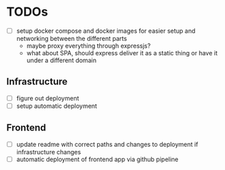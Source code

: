# TODOs

- [ ] setup docker compose and docker images for easier setup and networking between the different parts
    * maybe proxy everything through expressjs?
    * what about SPA, should express deliver it as a static thing or have it under a different domain

## Infrastructure

- [ ] figure out deployment
- [ ] setup automatic deployment

## Frontend

- [ ] update readme with correct paths and changes to deployment if infrastructure changes
- [ ] automatic deployment of frontend app via github pipeline

